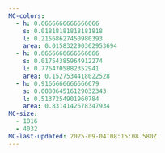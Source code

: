 ```yaml
---
MC-colors:
  - h: 0.6666666666666666
    s: 0.01818181818181818
    l: 0.21568627450980393
    area: 0.015832290362953694
  - h: 0.6666666666666666
    s: 0.01754385964912274
    l: 0.7764705882352941
    area: 0.1527534418022528
  - h: 0.9166666666666679
    s: 0.008064516129032343
    l: 0.5137254901960784
    area: 0.8314142678347934
MC-size:
  - 1816
  - 4032
MC-last-updated: 2025-09-04T08:15:08.580Z
---
```

